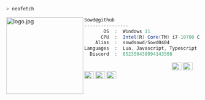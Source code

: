 ```zsh
> neofetch
```

<img align="left" src="https://raw.githubusercontent.com/Sowd0404/Sowd0404/main/Assets/L.png" alt="logo.jpg" width="200" /> 

```csharp
Sowd@github
----------------
       OS  :  Windows 11
      CPU  :  Intel(R) Core(TM) i7-10700 CPU @ 2.90GHz
    Alias  :  sowdsowd/Sowd0404
Languages  :  Lua, Javascript, Typescript
  Discord  :  852350438094143508
```

<p align="left">
  &nbsp; &nbsp; &nbsp; &nbsp; &nbsp;&nbsp; &nbsp; &nbsp; &nbsp; &nbsp;&nbsp; &nbsp; &nbsp; &nbsp; &nbsp; &nbsp; &nbsp; &nbsp; &nbsp; &nbsp; &nbsp;&nbsp; &nbsp; &nbsp; &nbsp; &nbsp;&nbsp; &nbsp; &nbsp; &nbsp; &nbsp;
  <img alt="#474342" src="https://via.placeholder.com/15/ADBAC7/000000?text=+" width="25" height="20" />
  <img alt="#fbedf6" src="https://via.placeholder.com/15/6CB6FF/000000?text=+" width="25" height="20" />
  <img alt="#c9594d" src="https://via.placeholder.com/15/F47067/000000?text=+" width="25" height="20" />
  <img alt="#f8b9b2" src="https://via.placeholder.com/15/DCBDFB/000000?text=+" width="25" height="20" />
  <img alt="#f8b9b2" src="https://via.placeholder.com/15/57ab5a/000000?text=+" width="25" height="20" />
</p>
